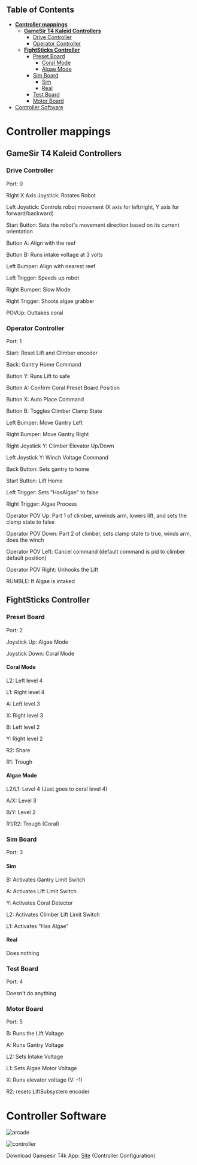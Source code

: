 ## Table of Contents
- [**Controller mappings**](#controller-mappings)
  - [**GameSir T4 Kaleid Controllers**](#gamesir-t4-kaleid-controllers)
    - [Drive Controller](#drive-controller)
    - [Operator Controller](#operator-controller)
  - [**FightSticks Controller**](#fightsticks-controller)
    - [Preset Board](#preset-board)
      - [Coral Mode](#coral-mode)
      - [Algae Mode](#algae-mode)
    - [Sim Board](#sim-board)
      - [Sim](#sim)
      - [Real](#real)
    - [Test Board](#test-board)
    - [Motor Board](#motor-board)
- [Controller Software](#controller-software)

# **Controller mappings**

## **GameSir T4 Kaleid Controllers**
### Drive Controller
Port: 0

Right X Axis Joystick: Rotates Robot

Left Joystick: Controls robot movement (X axis for left/right, Y axis for forward/backward)

Start Button: Sets the robot's movement direction based on its current orientation

Button A: Align with the reef

Button B: Runs intake voltage at 3 volts

Left Bumper: Align with nearest reef

Left Trigger: Speeds up robot

Right Bumper: Slow Mode

Right Trigger: Shoots algae grabber

POVUp: Outtakes coral
### Operator Controller
Port: 1

Start: Reset Lift and Climber encoder

Back: Gantry Home Command

Button Y: Runs Lift to safe

Button A: Confirm Coral Preset Board Position

Button X: Auto Place Command

Button B: Toggles Climber Clamp State

Left Bumper: Move Gantry Left

Right Bumper: Move Gantry Right

Right Joystick Y: Climber Elevator Up/Down

Left Joystick Y: Winch Voltage Command

Back Button: Sets gantry to home

Start Button: Lift Home

Left Trigger: Sets "HasAlgae" to false

Right Trigger: Algae Process

Operator POV Up: Part 1 of climber, unwinds arm, lowers lift, and sets the clamp state to false

Operator POV Down: Part 2 of climber, sets clamp state to true, winds arm, does the winch

Operator POV Left: Cancel command (default command is pid to climber default position)

Operator POV Right: Unhooks the Lift

RUMBLE:
If Algae is intaked
## **FightSticks Controller**
### Preset Board
Port: 2

Joystick Up: Algae Mode

Joystick Down: Coral Mode

#### Coral Mode
L2: Left level 4

L1: Right level 4

A: Left level 3

X: Right level 3

B: Left level 2

Y: Right level 2

R2: Share

R1: Trough
#### Algae Mode
L2/L1: Level 4 (Just goes to coral level 4)

A/X: Level 3

B/Y: Level 2

R1/R2: Trough (Coral)
### Sim Board
Port: 3
#### Sim
B: Activates Gantry Limit Switch

A: Activates Lift Limit Switch

Y: Activates Coral Detector

L2: Activates Climber Lift Limit Switch

L1: Activates "Has Algae"
#### Real

Does nothing

### Test Board
Port: 4

Doesn't do anything

### Motor Board
Port: 5

B: Runs the Lift Voltage

A: Runs Gantry Voltage

L2: Sets Intake Voltage

L1: Sets Algae Motor Voltage

X: Runs elevator voltage (V: -1)

R2: resets LiftSubsystem encoder

# Controller Software
![arcade](arcade.png)

![controller](controller.png)

Download Gamsesir T4k App: [Site](https://gamesir.com/pages/gamesir-t4k-app?srsltid=AfmBOopEweKJXB8Kw_ZJ6K9aPAazIYmm-peuel_OzsGSdFCpT5HZT_ZI) (Controller Configuration)
